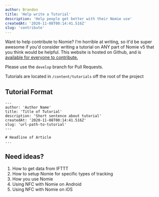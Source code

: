 ```yaml
---
author: Brandon
title: 'Help write a Tutorial'
description: 'Help people get better with their Nomie use'
createdAt: '2020-11-08T00:14:41.516Z'
slug: 'contribute'
---
```


Want to help contribute to Nomie? I'm horrible at writing, so it'd be super awesome if you'd consider writing a tutorial on ANY part of Nomie v5 that you think would be helpful. This website is hosted on Github, and is [available for everyone to contribute.](https://github.com/open-nomie/website/tree/develop)

Please use the `develop` branch for Pull Requests.

Tutorials are located in `/content/tutorials` off the root of the project

## Tutorial Format

```
---
author: 'Author Name'
title: 'Title of Tutorial'
description: 'Short sentence about tutorial'
createdAt: '2020-11-08T00:14:41.516Z'
slug: 'url-path-to-tutorial'
---

# Headline of Article
...
```

## Need ideas?

1. How to get data from IFTTT
2. How to setup Nomie for specific types of tracking
3. How you use Nomie
4. Using NFC with Nomie on Android
5. Using NFC with Nomie on iOS
